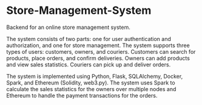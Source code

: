 # Store-Management-System
Backend for an online store management system.

The system consists of two parts: one for user authentication and authorization, and one for store management. The system supports three types of users: customers, owners, and couriers. Customers can search for products, place orders, and confirm deliveries. Owners can add products and view sales statistics. Couriers can pick up and deliver orders.

The system is implemented using Python, Flask, SQLAlchemy, Docker, Spark, and Ethereum (Solidity, web3.py). The system uses Spark to calculate the sales statistics for the owners over multiple nodes and Ethereum to handle the payment transactions for the orders.
